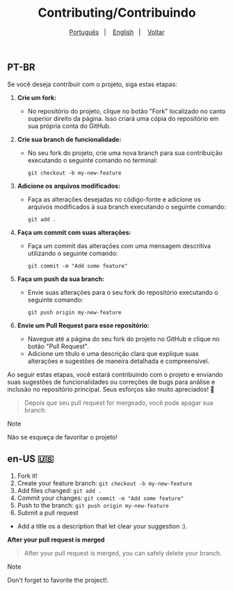 <h1 align="center"> Contributing/Contribuindo </h1>

<p align="center">
  <a href="#pt-br">Português</a>&nbsp;&nbsp;&nbsp;|&nbsp;&nbsp;&nbsp;
  <a href="#en-us-">English</a>&nbsp;&nbsp;&nbsp;|&nbsp;&nbsp;&nbsp;
  <a href="./readme.md">Voltar</a>
</p>

<br>

## PT-BR
Se você deseja contribuir com o projeto, siga estas etapas:

1. **Crie um fork:**
   - No repositório do projeto, clique no botão "Fork" localizado no canto superior direito da página. Isso criará uma cópia do repositório em sua própria conta do GitHub.

2. **Crie sua branch de funcionalidade:**
   - No seu fork do projeto, crie uma nova branch para sua contribuição executando o seguinte comando no terminal:
     ```
     git checkout -b my-new-feature
     ```

3. **Adicione os arquivos modificados:**
   - Faça as alterações desejadas no código-fonte e adicione os arquivos modificados à sua branch executando o seguinte comando:
     ```
     git add .
     ```

4. **Faça um commit com suas alterações:**
   - Faça um commit das alterações com uma mensagem descritiva utilizando o seguinte comando:
     ```
     git commit -m "Add some feature"
     ```

5. **Faça um push da sua branch:**
   - Envie suas alterações para o seu fork do repositório executando o seguinte comando:
     ```
     git push origin my-new-feature
     ```

6. **Envie um Pull Request para esse repositório:**
   - Navegue até a página do seu fork do projeto no GitHub e clique no botão "Pull Request".
   - Adicione um título e uma descrição clara que explique suas alterações e sugestões de maneira detalhada e compreensível.

Ao seguir estas etapas, você estará contribuindo com o projeto e enviando suas sugestões de funcionalidades ou correções de bugs para análise e inclusão no repositório principal. Seus esforços são muito apreciados! 🚀
> Depois que seu pull request for mergeado, você pode apagar sua branch. 

> [!NOTE]
> Não se esqueça de favoritar o projeto!

## en-US 🇺🇸
1. Fork it!
2. Create your feature branch: `git checkout -b my-new-feature`
3. Add files changed:  `git add .`
4. Commit your changes: `git commit -m "Add some feature"`
5. Push to the branch: `git push origin my-new-feature`
6. Submit a pull request

- Add a title os a description that let clear your suggestion :).

**After your pull request is merged** 

> After your pull request is merged, you can safely delete your branch.

> [!NOTE]
> Don't forget to favorite the project!.
